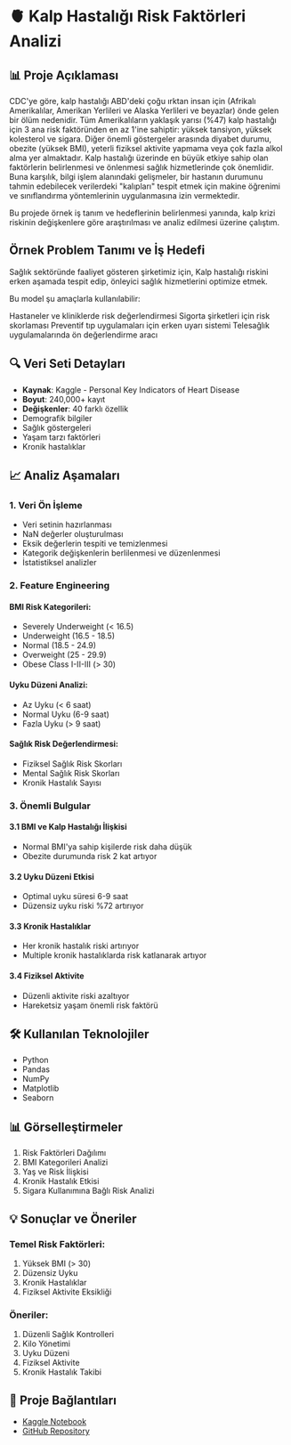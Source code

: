 # 🫀 Kalp Hastalığı Risk Faktörleri Analizi




## 📊 Proje Açıklaması
CDC'ye göre, kalp hastalığı ABD'deki çoğu ırktan insan için (Afrikalı Amerikalılar, Amerikan Yerlileri ve Alaska Yerlileri ve beyazlar) önde gelen bir ölüm nedenidir. Tüm Amerikalıların yaklaşık yarısı (%47) kalp hastalığı için 3 ana risk faktöründen en az 1'ine sahiptir: yüksek tansiyon, yüksek kolesterol ve sigara. Diğer önemli göstergeler arasında diyabet durumu, obezite (yüksek BMI), yeterli fiziksel aktivite yapmama veya çok fazla alkol alma yer almaktadır. Kalp hastalığı üzerinde en büyük etkiye sahip olan faktörlerin belirlenmesi ve önlenmesi sağlık hizmetlerinde çok önemlidir. Buna karşılık, bilgi işlem alanındaki gelişmeler, bir hastanın durumunu tahmin edebilecek verilerdeki "kalıpları" tespit etmek için makine öğrenimi ve sınıflandırma yöntemlerinin uygulanmasına izin vermektedir.

Bu projede örnek iş tanım ve hedeflerinin belirlenmesi yanında, kalp krizi riskinin değişkenlere göre araştırılması ve analiz edilmesi üzerine çalıştım.

##  Örnek Problem Tanımı ve İş Hedefi

Sağlık sektöründe faaliyet gösteren şirketimiz için, Kalp hastalığı riskini erken aşamada tespit edip, önleyici sağlık hizmetlerini optimize etmek.

Bu model şu amaçlarla kullanılabilir:

Hastaneler ve kliniklerde risk değerlendirmesi
Sigorta şirketleri için risk skorlaması
Preventif tıp uygulamaları için erken uyarı sistemi
Telesağlık uygulamalarında ön değerlendirme aracı

## 🔍 Veri Seti Detayları
- **Kaynak**: Kaggle - Personal Key Indicators of Heart Disease
- **Boyut**: 240,000+ kayıt
- **Değişkenler**: 40 farklı özellik
 - Demografik bilgiler
 - Sağlık göstergeleri
 - Yaşam tarzı faktörleri
 - Kronik hastalıklar

## 📈 Analiz Aşamaları

### 1. Veri Ön İşleme
- Veri setinin hazırlanması
- NaN değerler oluşturulması
- Eksik değerlerin tespiti ve temizlenmesi
- Kategorik değişkenlerin berlilenmesi ve düzenlenmesi
- İstatistiksel analizler

### 2. Feature Engineering
#### BMI Risk Kategorileri:
- Severely Underweight (< 16.5)
- Underweight (16.5 - 18.5)
- Normal (18.5 - 24.9)
- Overweight (25 - 29.9)
- Obese Class I-II-III (> 30)

#### Uyku Düzeni Analizi:
- Az Uyku (< 6 saat)
- Normal Uyku (6-9 saat)
- Fazla Uyku (> 9 saat)

#### Sağlık Risk Değerlendirmesi:
- Fiziksel Sağlık Risk Skorları
- Mental Sağlık Risk Skorları
- Kronik Hastalık Sayısı

### 3. Önemli Bulgular

#### 3.1 BMI ve Kalp Hastalığı İlişkisi
- Normal BMI'ya sahip kişilerde risk daha düşük
- Obezite durumunda risk 2 kat artıyor

#### 3.2 Uyku Düzeni Etkisi
- Optimal uyku süresi 6-9 saat
- Düzensiz uyku riski %72 artırıyor

#### 3.3 Kronik Hastalıklar
- Her kronik hastalık riski artırıyor
- Multiple kronik hastalıklarda risk katlanarak artıyor

#### 3.4 Fiziksel Aktivite
- Düzenli aktivite riski azaltıyor
- Hareketsiz yaşam önemli risk faktörü

## 🛠️ Kullanılan Teknolojiler
- Python
- Pandas
- NumPy 
- Matplotlib
- Seaborn 

## 📊 Görselleştirmeler
1. Risk Faktörleri Dağılımı
2. BMI Kategorileri Analizi
3. Yaş ve Risk İlişkisi
4. Kronik Hastalık Etkisi
5. Sigara Kullanımına Bağlı Risk Analizi

## 💡 Sonuçlar ve Öneriler

### Temel Risk Faktörleri:
1. Yüksek BMI (> 30)
2. Düzensiz Uyku
3. Kronik Hastalıklar
4. Fiziksel Aktivite Eksikliği

### Öneriler:
1. Düzenli Sağlık Kontrolleri
2. Kilo Yönetimi
3. Uyku Düzeni
4. Fiziksel Aktivite
5. Kronik Hastalık Takibi

## 🔗 Proje Bağlantıları
- [Kaggle Notebook](https://www.kaggle.com/code/emreenginn/indicators-of-heart-disease)
- [GitHub Repository](link)


